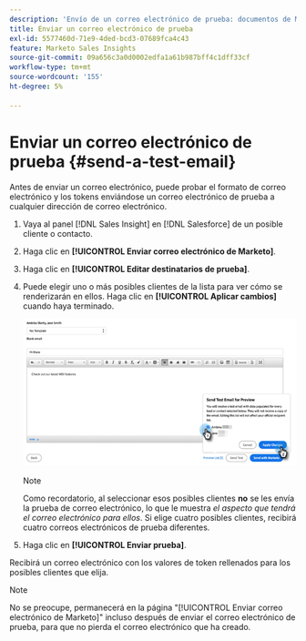 ```yaml
---
description: 'Envío de un correo electrónico de prueba: documentos de Marketo, documentación del producto'
title: Enviar un correo electrónico de prueba
exl-id: 5577460d-71e9-4ded-bcd3-07689fca4c43
feature: Marketo Sales Insights
source-git-commit: 09a656c3a0d0002edfa1a61b987bff4c1dff33cf
workflow-type: tm+mt
source-wordcount: '155'
ht-degree: 5%

---
```


# Enviar un correo electrónico de prueba {#send-a-test-email}

Antes de enviar un correo electrónico, puede probar el formato de correo electrónico y los tokens enviándose un correo electrónico de prueba a cualquier dirección de correo electrónico.

1. Vaya al panel [!DNL Sales Insight] en [!DNL Salesforce] de un posible cliente o contacto.

1. Haga clic en **[!UICONTROL Enviar correo electrónico de Marketo]**.

1. Haga clic en **[!UICONTROL Editar destinatarios de prueba]**.

1. Puede elegir uno o más posibles clientes de la lista para ver cómo se renderizarán en ellos. Haga clic en **[!UICONTROL Aplicar cambios]** cuando haya terminado.

   ![](assets/send-a-test-email-1.png)

   >[!NOTE]
   >
   >Como recordatorio, al seleccionar esos posibles clientes **no** se les envía la prueba de correo electrónico, lo que le muestra _el aspecto que tendrá el correo electrónico para ellos_. Si elige cuatro posibles clientes, recibirá cuatro correos electrónicos de prueba diferentes.

1. Haga clic en **[!UICONTROL Enviar prueba]**.

Recibirá un correo electrónico con los valores de token rellenados para los posibles clientes que elija.

>[!NOTE]
>
>No se preocupe, permanecerá en la página &quot;[!UICONTROL Enviar correo electrónico de Marketo]&quot; incluso después de enviar el correo electrónico de prueba, para que no pierda el correo electrónico que ha creado.
